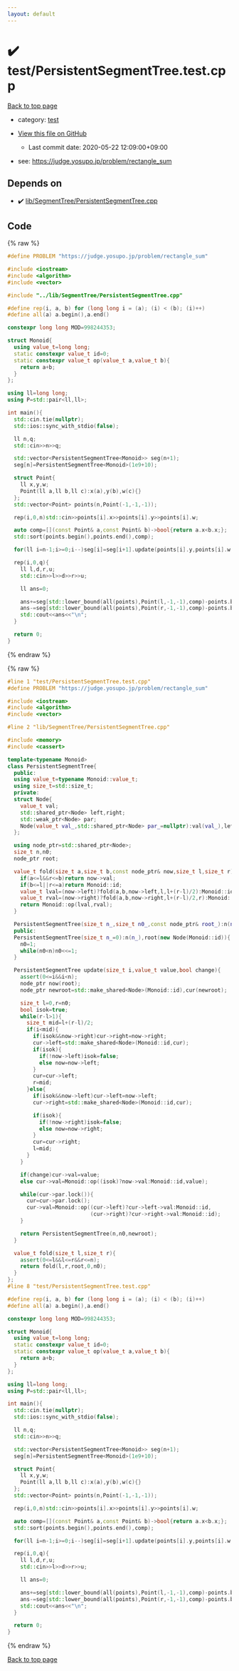 ```yaml
---
layout: default
---
```


<!-- mathjax config similar to math.stackexchange -->
<script type="text/javascript" async
  src="https://cdnjs.cloudflare.com/ajax/libs/mathjax/2.7.5/MathJax.js?config=TeX-MML-AM_CHTML">
</script>
<script type="text/x-mathjax-config">
  MathJax.Hub.Config({
    TeX: { equationNumbers: { autoNumber: "AMS" }},
    tex2jax: {
      inlineMath: [ ['$','$'] ],
      processEscapes: true
    },
    "HTML-CSS": { matchFontHeight: false },
    displayAlign: "left",
    displayIndent: "2em"
  });
</script>

<script type="text/javascript" src="https://cdnjs.cloudflare.com/ajax/libs/jquery/3.4.1/jquery.min.js"></script>
<script src="https://cdn.jsdelivr.net/npm/jquery-balloon-js@1.1.2/jquery.balloon.min.js" integrity="sha256-ZEYs9VrgAeNuPvs15E39OsyOJaIkXEEt10fzxJ20+2I=" crossorigin="anonymous"></script>
<script type="text/javascript" src="../../assets/js/copy-button.js"></script>
<link rel="stylesheet" href="../../assets/css/copy-button.css" />


# :heavy_check_mark: test/PersistentSegmentTree.test.cpp

<a href="../../index.html">Back to top page</a>

* category: <a href="../../index.html#098f6bcd4621d373cade4e832627b4f6">test</a>
* <a href="{{ site.github.repository_url }}/blob/master/test/PersistentSegmentTree.test.cpp">View this file on GitHub</a>
    - Last commit date: 2020-05-22 12:09:00+09:00


* see: <a href="https://judge.yosupo.jp/problem/rectangle_sum">https://judge.yosupo.jp/problem/rectangle_sum</a>


## Depends on

* :heavy_check_mark: <a href="../../library/lib/SegmentTree/PersistentSegmentTree.cpp.html">lib/SegmentTree/PersistentSegmentTree.cpp</a>


## Code

<a id="unbundled"></a>
{% raw %}
```cpp
#define PROBLEM "https://judge.yosupo.jp/problem/rectangle_sum"

#include <iostream>
#include <algorithm>
#include <vector>

#include "../lib/SegmentTree/PersistentSegmentTree.cpp"

#define rep(i, a, b) for (long long i = (a); (i) < (b); (i)++)
#define all(a) a.begin(),a.end()

constexpr long long MOD=998244353;

struct Monoid{
  using value_t=long long;
  static constexpr value_t id=0;
  static constexpr value_t op(value_t a,value_t b){
    return a+b;
  }
};

using ll=long long;
using P=std::pair<ll,ll>;

int main(){
  std::cin.tie(nullptr);
  std::ios::sync_with_stdio(false);

  ll n,q;
  std::cin>>n>>q;

  std::vector<PersistentSegmentTree<Monoid>> seg(n+1);
  seg[n]=PersistentSegmentTree<Monoid>(1e9+10);

  struct Point{
    ll x,y,w;
    Point(ll a,ll b,ll c):x(a),y(b),w(c){}
  };
  std::vector<Point> points(n,Point(-1,-1,-1));

  rep(i,0,n)std::cin>>points[i].x>>points[i].y>>points[i].w;

  auto comp=[](const Point& a,const Point& b)->bool{return a.x<b.x;};
  std::sort(points.begin(),points.end(),comp);

  for(ll i=n-1;i>=0;i--)seg[i]=seg[i+1].update(points[i].y,points[i].w,false);

  rep(i,0,q){
    ll l,d,r,u;
    std::cin>>l>>d>>r>>u;

    ll ans=0;

    ans+=seg[std::lower_bound(all(points),Point(l,-1,-1),comp)-points.begin()].fold(d,u);
    ans-=seg[std::lower_bound(all(points),Point(r,-1,-1),comp)-points.begin()].fold(d,u);
    std::cout<<ans<<"\n";
  }

  return 0; 
}
```
{% endraw %}

<a id="bundled"></a>
{% raw %}
```cpp
#line 1 "test/PersistentSegmentTree.test.cpp"
#define PROBLEM "https://judge.yosupo.jp/problem/rectangle_sum"

#include <iostream>
#include <algorithm>
#include <vector>

#line 2 "lib/SegmentTree/PersistentSegmentTree.cpp"

#include <memory>
#include <cassert>

template<typename Monoid>
class PersistentSegmentTree{
  public:
  using value_t=typename Monoid::value_t;
  using size_t=std::size_t;
  private:
  struct Node{
    value_t val;
    std::shared_ptr<Node> left,right;
    std::weak_ptr<Node> par;
    Node(value_t val_,std::shared_ptr<Node> par_=nullptr):val(val_),left(),right(),par(par_){}
  };

  using node_ptr=std::shared_ptr<Node>;
  size_t n,n0;
  node_ptr root;

  value_t fold(size_t a,size_t b,const node_ptr& now,size_t l,size_t r){
    if(a<=l&&r<=b)return now->val;
    if(b<=l||r<=a)return Monoid::id;
    value_t lval=(now->left)?fold(a,b,now->left,l,l+(r-l)/2):Monoid::id;
    value_t rval=(now->right)?fold(a,b,now->right,l+(r-l)/2,r):Monoid::id;
    return Monoid::op(lval,rval);
  }

  PersistentSegmentTree(size_t n_,size_t n0_,const node_ptr& root_):n(n_),n0(n0_),root(root_){}
  public:
  PersistentSegmentTree(size_t n_=0):n(n_),root(new Node(Monoid::id)){
    n0=1;
    while(n0<n)n0<<=1;
  }

  PersistentSegmentTree update(size_t i,value_t value,bool change){
    assert(0<=i&&i<n);
    node_ptr now(root);
    node_ptr newroot=std::make_shared<Node>(Monoid::id),cur(newroot);

    size_t l=0,r=n0;
    bool isok=true;
    while(r-l>1){
      size_t mid=l+(r-l)/2;
      if(i<mid){
        if(isok&&now->right)cur->right=now->right;
        cur->left=std::make_shared<Node>(Monoid::id,cur);
        if(isok){
          if(!now->left)isok=false;
          else now=now->left;
        }
        cur=cur->left;
        r=mid;
      }else{
        if(isok&&now->left)cur->left=now->left;
        cur->right=std::make_shared<Node>(Monoid::id,cur);

        if(isok){
          if(!now->right)isok=false;
          else now=now->right;
        }
        cur=cur->right;
        l=mid;
      }
    }

    if(change)cur->val=value;
    else cur->val=Monoid::op((isok)?now->val:Monoid::id,value);

    while(cur->par.lock()){
      cur=cur->par.lock();
      cur->val=Monoid::op((cur->left)?cur->left->val:Monoid::id,
                          (cur->right)?cur->right->val:Monoid::id);
    }

    return PersistentSegmentTree(n,n0,newroot);
  }

  value_t fold(size_t l,size_t r){
    assert(0<=l&&l<=r&&r<=n);
    return fold(l,r,root,0,n0);
  }
};
#line 8 "test/PersistentSegmentTree.test.cpp"

#define rep(i, a, b) for (long long i = (a); (i) < (b); (i)++)
#define all(a) a.begin(),a.end()

constexpr long long MOD=998244353;

struct Monoid{
  using value_t=long long;
  static constexpr value_t id=0;
  static constexpr value_t op(value_t a,value_t b){
    return a+b;
  }
};

using ll=long long;
using P=std::pair<ll,ll>;

int main(){
  std::cin.tie(nullptr);
  std::ios::sync_with_stdio(false);

  ll n,q;
  std::cin>>n>>q;

  std::vector<PersistentSegmentTree<Monoid>> seg(n+1);
  seg[n]=PersistentSegmentTree<Monoid>(1e9+10);

  struct Point{
    ll x,y,w;
    Point(ll a,ll b,ll c):x(a),y(b),w(c){}
  };
  std::vector<Point> points(n,Point(-1,-1,-1));

  rep(i,0,n)std::cin>>points[i].x>>points[i].y>>points[i].w;

  auto comp=[](const Point& a,const Point& b)->bool{return a.x<b.x;};
  std::sort(points.begin(),points.end(),comp);

  for(ll i=n-1;i>=0;i--)seg[i]=seg[i+1].update(points[i].y,points[i].w,false);

  rep(i,0,q){
    ll l,d,r,u;
    std::cin>>l>>d>>r>>u;

    ll ans=0;

    ans+=seg[std::lower_bound(all(points),Point(l,-1,-1),comp)-points.begin()].fold(d,u);
    ans-=seg[std::lower_bound(all(points),Point(r,-1,-1),comp)-points.begin()].fold(d,u);
    std::cout<<ans<<"\n";
  }

  return 0; 
}

```
{% endraw %}

<a href="../../index.html">Back to top page</a>

